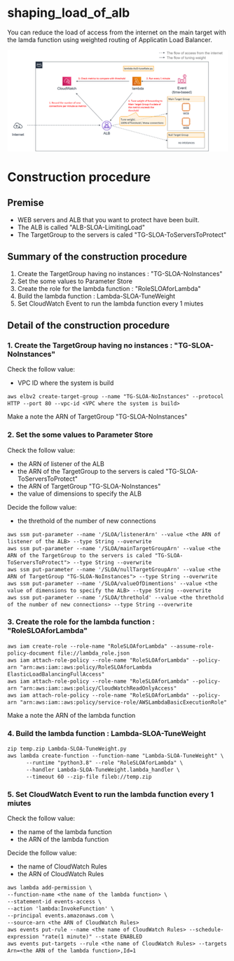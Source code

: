 # shaping_load_of_alb
You can reduce the load of access from the internet on the main target with the lamda function  using weighted routing of Applicatin Load Balancer.

<img src="./architecture.png" whdth=500>

# Construction procedure

## Premise
* WEB servers and ALB that you want to protect have been built.
* The ALB is called "ALB-SLOA-LimitingLoad"
* The TargetGroup to the servers is caled "TG-SLOA-ToServersToProtect"

## Summary of the construction procedure
1. Create the TargetGroup having no instances : "TG-SLOA-NoInstances"
2. Set the some values to Parameter Store 
3. Create the role for the lambda function : "RoleSLOAforLambda"
4. Build the lambda function : Lambda-SLOA-TuneWeight
5. Set CloudWatch Event to run the lambda function every 1 miutes

## Detail of the construction procedure

### 1. Create the TargetGroup having no instances : "TG-SLOA-NoInstances"

Check the follow value:
* VPC ID where the system is build

```shell
aws elbv2 create-target-group --name "TG-SLOA-NoInstances" --protocol HTTP --port 80 --vpc-id <VPC where the system is build>
```
Make a note the ARN of TargetGroup "TG-SLOA-NoInstances"

### 2. Set the some values to Parameter Store 

Check the follow value:
* the ARN of listener of the ALB
* the ARN of the TargetGroup to the servers is caled "TG-SLOA-ToServersToProtect"
* the ARN of TargetGroup "TG-SLOA-NoInstances"
* the value of dimensions to specify the ALB

Decide the follow value:
* the threthold of the number of new connections

```shell
aws ssm put-parameter --name '/SLOA/listenerArn' --value <the ARN of listener of the ALB> --type String --overwrite
aws ssm put-parameter --name '/SLOA/mainTargetGroupArn' --value <the ARN of the TargetGroup to the servers is caled "TG-SLOA-ToServersToProtect"> --type String --overwrite
aws ssm put-parameter --name '/SLOA/nullTargetGroupArn' --value <the ARN of TargetGroup "TG-SLOA-NoInstances"> --type String --overwrite
aws ssm put-parameter --name '/SLOA/valueOfDimentions' --value <the value of dimensions to specify the ALB> --type String --overwrite
aws ssm put-parameter --name '/SLOA/threthold' --value <the threthold of the number of new connections> --type String --overwrite
```

### 3. Create the role for the lambda function : "RoleSLOAforLambda"

```shell
aws iam create-role --role-name "RoleSLOAforLambda" --assume-role-policy-document file://lambda_role.json
aws iam attach-role-policy --role-name "RoleSLOAforLambda" --policy-arn "arn:aws:iam::aws:policy/RoleSLOAforLambda ElasticLoadBalancingFullAccess"
aws iam attach-role-policy --role-name "RoleSLOAforLambda" --policy-arn "arn:aws:iam::aws:policy/CloudWatchReadOnlyAccess"
aws iam attach-role-policy --role-name "RoleSLOAforLambda" --policy-arn "arn:aws:iam::aws:policy/service-role/AWSLambdaBasicExecutionRole"
```

Make a note the ARN of the lambda function

### 4. Build the lambda function : Lambda-SLOA-TuneWeight

```shell
zip temp.zip Lambda-SLOA-TuneWeight.py
aws lambda create-function --function-name "Lambda-SLOA-TuneWeight" \
      --runtime "python3.8" --role "RoleSLOAforLambda" \
      --handler Lambda-SLOA-TuneWeight.lambda_handler \
      --timeout 60 --zip-file fileb://temp.zip
```

### 5. Set CloudWatch Event to run the lambda function every 1 miutes

Check the follow value:
* the name of the lambda function
* the ARN of the lambda function

Decide the follow value:
* the name of CloudWatch Rules
* the ARN of CloudWatch Rules

```shell
aws lambda add-permission \
--function-name <the name of the lambda function> \
--statement-id events-access \
--action 'lambda:InvokeFunction' \
--principal events.amazonaws.com \
--source-arn <the ARN of CloudWatch Rules>
aws events put-rule --name <the name of CloudWatch Rules> --schedule-expression "rate(1 minute)" --state ENABLED
aws events put-targets --rule <the name of CloudWatch Rules> --targets Arn=<the ARN of the lambda function>,Id=1
```
